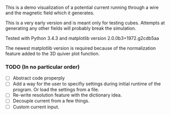 This is a demo visualization of a potential current running through a wire and the magnetic field which it generates.

This is a very early version and is meant only for testing cubes. Attempts at generating any other fields will probably break the simulation.

Tested with Python 3.4.3 and matplotlib version 2.0.0b3+1972.g2cdb5aa

The newest matplotlib version is required because of the normalization feature added to the 3D quiver plot function.

### TODO (In no particular order)
- [ ] Abstract code properply
- [ ] Add a way for the user to specifiy settings during initial runtime of the program. Or load the settings from a file.
- [ ] Re-write resolution feature with the dictionary idea.
- [ ] Decouple current from a few things.
- [ ] Custom current input.
